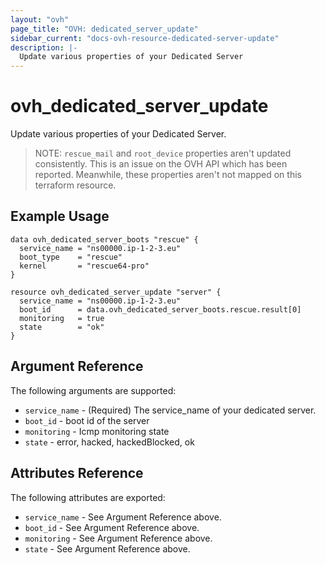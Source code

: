 ```yaml
---
layout: "ovh"
page_title: "OVH: dedicated_server_update"
sidebar_current: "docs-ovh-resource-dedicated-server-update"
description: |-
  Update various properties of your Dedicated Server
---
```


# ovh_dedicated_server_update

Update various properties of your Dedicated Server.

> NOTE: `rescue_mail` and `root_device` properties aren't
updated consistently. This is an issue on the OVH API which 
has been reported. Meanwhile, these properties aren't not mapped
on this terraform resource.

## Example Usage

```hcl
data ovh_dedicated_server_boots "rescue" {
  service_name = "ns00000.ip-1-2-3.eu"
  boot_type    = "rescue"
  kernel       = "rescue64-pro"
}

resource ovh_dedicated_server_update "server" {
  service_name = "ns00000.ip-1-2-3.eu"
  boot_id      = data.ovh_dedicated_server_boots.rescue.result[0]
  monitoring   = true
  state        = "ok"
}
```

## Argument Reference

The following arguments are supported:

* `service_name` - (Required) The service_name of your dedicated server.
* `boot_id` - boot id of the server
* `monitoring` - Icmp monitoring state
* `state` - error, hacked, hackedBlocked, ok

## Attributes Reference

The following attributes are exported:

* `service_name` - See Argument Reference above.
* `boot_id` - See Argument Reference above.
* `monitoring` - See Argument Reference above.
* `state` - See Argument Reference above.

